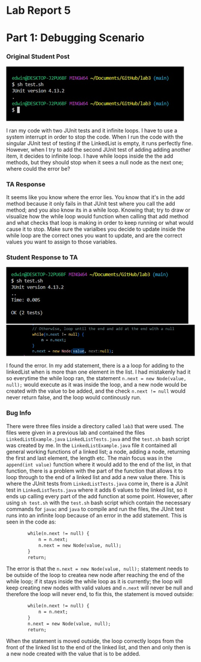 # Lab Report 5

# Part 1: Debugging Scenario

### Original Student Post
![Image](labReportEdStem.jpg)

I ran my code with two JUnit tests and it infinite loops. I have to use a system interrupt in order to stop the code.
When I run the code with the singular JUnit test of testing if the LinkedList is empty, it runs perfectly fine. However,
when I try to add the second JUnit test of adding adding another item, it decides to infinite loop. I have while loops
inside the the add methods, but they should stop when it sees a null node as the next one; where could the error be?

### TA Response
It seems like you know where the error lies. You know that it's in the add method because it only fails in that JUnit
test where you call the add method; and you also know its in a while loop. Knowing that; try to draw or visualize how
the while loop would function when calling that add method and what checks that loop is making in order to keep running
or what would cause it to stop. Make sure the varialbes you decide to update inside the while loop are the correct ones you
want to update, and are the correct values you want to assign to those variables. 

### Student Response to TA
![Image](fixedTerminalOutput.jpg)
![Image](fixedCode.jpg)

I found the error. In my add statement, there is a a loop for adding to the linkedList when is more than one element in 
the list. I had mistakenly had it so everytime the while loop ran, the statement `n.next = new Node(value, null);` would
execute as it was inside the loop, and a new node would be created with the value to be added, and the check `n.next != null`
would never return false, and the loop would continously run.

### Bug Info
There were three files inside a directory called `lab3` that were used. The files were given in a previous lab and contained
the files `LinkedListExample.java` `LinkedListTests.java` and the `test.sh` bash script was created by me. In the `LinkedListExample.java`
file it contained all general working functions of a linked list; a node, adding a node, returning the first and last element,
the length etc. The main focus was in the `append(int value)` function where it would add to the end of the list, in that 
function, there is a problem with the part of the function that allows it to loop through to the end of a linked list and add
a new value there. This is where the JUnit tests from `LinkedListTests.java` come in, there is a JUnit test in `LinkedListTests.java` 
where it adds 6 values to the linked list, so it ends up calling every part of the add function at some point. However, after 
using `sh test.sh` with the `test.sh` bash script which contain the necessary commands for `javac` and `java` to compile and run the files,
the JUnit test runs into an infinite loop because of an error in the add statement. This is seen in the code as:
```
        while(n.next != null) {
            n = n.next;
            n.next = new Node(value, null);
        }
        return;
```
The error is that the `n.next = new Node(value, null);` statement needs to be outside of the loop to createa new node after 
reaching the end of the while loop; if it stays inside the while loop as it is currently; the loop will keep creating new 
nodes with valid values and `n.next` will never be null and therefore the loop will never end, to fix this, the statement is
moved outside:
```
        while(n.next != null) {
            n = n.next;
        }
        n.next = new Node(value, null);
        return;
```
When the statement is moved outside, the loop correctly loops from the front of the linked list to the end of the linked list, and then and only then is a new node created with the value that is to be added.
